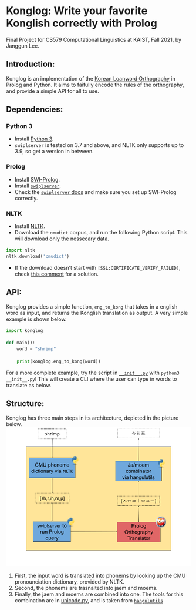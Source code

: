 # Konglog: Write your favorite Konglish correctly with Prolog

Final Project for CS579 Computational Linguistics at KAIST, Fall 2021, by Janggun Lee.

## Introduction:
Konglog is an implementation of the [Korean Loanword Orthography](https://kornorms.korean.go.kr/m/m_regltn.do#a) in Prolog and Python. It aims to faifully encode the rules of the orthography, and provide a simple API for all to use.

## Dependencies:

### Python 3
* Install [Python 3](https://www.python.org/downloads/).
* `swiplserver` is tested on 3.7 and above, and NLTK only supports up to 3.9, so get a version in between.

### Prolog

* Install [SWI-Prolog](https://www.swi-prolog.org/Download.html).
* Install [`swiplserver`](https://github.com/SWI-Prolog/packages-mqi/tree/master/python).
* Check the [`swiplserver` docs](https://www.swi-prolog.org/packages/mqi/prologmqi.html) and make sure you set up SWI-Prolog correctly.

### NLTK

* Install [NLTK](https://www.nltk.org/install.html).
* Download the `cmudict` corpus, and run the following Python script. This will download only the nessecary data.

```python
import nltk
nltk.download('cmudict')
```
* If the download doesn't start with `[SSL:CERTIFICATE_VERIFY_FAILED]`, check [this comment](https://github.com/gunthercox/ChatterBot/issues/930#issuecomment-322111087) for a solution.

## API:
Konglog provides a simple function, `eng_to_kong` that takes in a english word as input, and returns the Konglish translation as output. A very simple example is shown below.

```python
import konglog

def main():
    word = "shrimp"

    print(konglog.eng_to_kong(word))
```

For a more complete example, try the script in [`__init__.py`](__init__.py) with `python3 __init__.py`! This will create a CLI where the user can type in words to translate as below.



## Structure:
Konglog has three main steps in its architecture, depicted in the picture below.
![Architecture](architecture.png)

1. First, the input word is translated into phonems by looking up the CMU pronounciation dictionary, provided by NLTK.
2. Second, the phonems are trasnalted into jaem and moems.
3. Finally, the jaem and moems are combined into one. The tools for this combination are in [unicode.py](unicode.py), and is taken from [`hangulutils`](https://github.com/kaniblu/hangul-utils)
